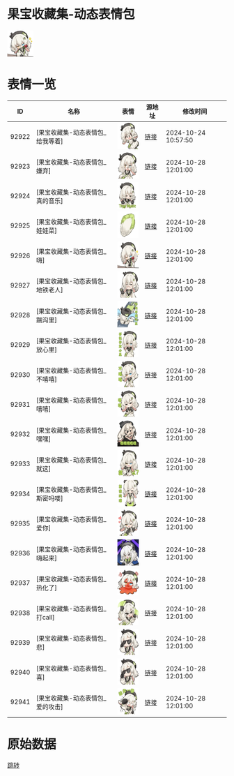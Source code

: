 # 果宝收藏集-动态表情包

<img src="./cover.png" height="60" alt="cover" />

# 表情一览

|ID|名称|表情|源地址|修改时间|
|----|----|----|----|----|
|92922|[果宝收藏集-动态表情包_给我等着]|<img src="./pic/092922_%5B果宝收藏集-动态表情包_给我等着%5D.gif" height="60" alt="给我等着"/>|[链接](https://i0.hdslb.com/bfs/garb/2c7f138b3f833156f25619c55f81b43cf0c83f04.gif)|2024-10-24 10:57:50|
|92923|[果宝收藏集-动态表情包_嫌弃]|<img src="./pic/092923_%5B果宝收藏集-动态表情包_嫌弃%5D.gif" height="60" alt="嫌弃"/>|[链接](https://i0.hdslb.com/bfs/garb/eef176823b7cb5c5a7f28208a6cac28225fb912f.gif)|2024-10-28 12:01:00|
|92924|[果宝收藏集-动态表情包_真的音乐]|<img src="./pic/092924_%5B果宝收藏集-动态表情包_真的音乐%5D.gif" height="60" alt="真的音乐"/>|[链接](https://i0.hdslb.com/bfs/garb/a8f33845e3ba533bbc4dd2a0b17d23bb9bbe009a.gif)|2024-10-28 12:01:00|
|92925|[果宝收藏集-动态表情包_娃娃菜]|<img src="./pic/092925_%5B果宝收藏集-动态表情包_娃娃菜%5D.gif" height="60" alt="娃娃菜"/>|[链接](https://i0.hdslb.com/bfs/garb/df42fb2a2de4c2ebd1612caa53b2d7d462264b4d.gif)|2024-10-28 12:01:00|
|92926|[果宝收藏集-动态表情包_嗨]|<img src="./pic/092926_%5B果宝收藏集-动态表情包_嗨%5D.gif" height="60" alt="嗨"/>|[链接](https://i0.hdslb.com/bfs/garb/3e4f8d5f8638cac8f22fc5a9bed4b0c77564b3f7.gif)|2024-10-28 12:01:00|
|92927|[果宝收藏集-动态表情包_地铁老人]|<img src="./pic/092927_%5B果宝收藏集-动态表情包_地铁老人%5D.gif" height="60" alt="地铁老人"/>|[链接](https://i0.hdslb.com/bfs/garb/e18be1fa6f6c16e929a99b617882994c80aed641.gif)|2024-10-28 12:01:00|
|92928|[果宝收藏集-动态表情包_踹沟里]|<img src="./pic/092928_%5B果宝收藏集-动态表情包_踹沟里%5D.gif" height="60" alt="踹沟里"/>|[链接](https://i0.hdslb.com/bfs/garb/7ddd6aa2d99e4bfc0acd35086e6f6a1e5ead484b.gif)|2024-10-28 12:01:00|
|92929|[果宝收藏集-动态表情包_放心里]|<img src="./pic/092929_%5B果宝收藏集-动态表情包_放心里%5D.gif" height="60" alt="放心里"/>|[链接](https://i0.hdslb.com/bfs/garb/145f2a4a13124fa3d39f0d271b4b84db9ca800b0.gif)|2024-10-28 12:01:00|
|92930|[果宝收藏集-动态表情包_不嘻嘻]|<img src="./pic/092930_%5B果宝收藏集-动态表情包_不嘻嘻%5D.gif" height="60" alt="不嘻嘻"/>|[链接](https://i0.hdslb.com/bfs/garb/3da173e366f2e2f68b68dc75db2cef605e914ee2.gif)|2024-10-28 12:01:00|
|92931|[果宝收藏集-动态表情包_嘻嘻]|<img src="./pic/092931_%5B果宝收藏集-动态表情包_嘻嘻%5D.gif" height="60" alt="嘻嘻"/>|[链接](https://i0.hdslb.com/bfs/garb/ae6fa4d4db722e4495232c151e61777f1c48bfb7.gif)|2024-10-28 12:01:00|
|92932|[果宝收藏集-动态表情包_嘿嘿]|<img src="./pic/092932_%5B果宝收藏集-动态表情包_嘿嘿%5D.gif" height="60" alt="嘿嘿"/>|[链接](https://i0.hdslb.com/bfs/garb/f1182f3c0ad18ecb7a53567cf5d4e0dc1f14604d.gif)|2024-10-28 12:01:00|
|92933|[果宝收藏集-动态表情包_就这]|<img src="./pic/092933_%5B果宝收藏集-动态表情包_就这%5D.gif" height="60" alt="就这"/>|[链接](https://i0.hdslb.com/bfs/garb/8f969225151b89122e750410dc5bc5f81ba34134.gif)|2024-10-28 12:01:00|
|92934|[果宝收藏集-动态表情包_斯密吗喽]|<img src="./pic/092934_%5B果宝收藏集-动态表情包_斯密吗喽%5D.gif" height="60" alt="斯密吗喽"/>|[链接](https://i0.hdslb.com/bfs/garb/d6866fc5fa5e89b99e6298bf19c85525e16a66c5.gif)|2024-10-28 12:01:00|
|92935|[果宝收藏集-动态表情包_爱你]|<img src="./pic/092935_%5B果宝收藏集-动态表情包_爱你%5D.gif" height="60" alt="爱你"/>|[链接](https://i0.hdslb.com/bfs/garb/576dc796e313082d66d84249dc6fb429e6656446.gif)|2024-10-28 12:01:00|
|92936|[果宝收藏集-动态表情包_嗨起来]|<img src="./pic/092936_%5B果宝收藏集-动态表情包_嗨起来%5D.gif" height="60" alt="嗨起来"/>|[链接](https://i0.hdslb.com/bfs/garb/4275baaafc0892b7052eee7542c6b76d337295c7.gif)|2024-10-28 12:01:00|
|92937|[果宝收藏集-动态表情包_热化了]|<img src="./pic/092937_%5B果宝收藏集-动态表情包_热化了%5D.gif" height="60" alt="热化了"/>|[链接](https://i0.hdslb.com/bfs/garb/b208152a4324355c4da3135b3f81ab1161293dad.gif)|2024-10-28 12:01:00|
|92938|[果宝收藏集-动态表情包_打call]|<img src="./pic/092938_%5B果宝收藏集-动态表情包_打call%5D.gif" height="60" alt="打call"/>|[链接](https://i0.hdslb.com/bfs/garb/048395c3b5b8642b9327cdf2f3e6b8e66b447eab.gif)|2024-10-28 12:01:00|
|92939|[果宝收藏集-动态表情包_悲]|<img src="./pic/092939_%5B果宝收藏集-动态表情包_悲%5D.gif" height="60" alt="悲"/>|[链接](https://i0.hdslb.com/bfs/garb/a83cda0191f5ec81a9da728df3a0584ce30707cb.gif)|2024-10-28 12:01:00|
|92940|[果宝收藏集-动态表情包_喜]|<img src="./pic/092940_%5B果宝收藏集-动态表情包_喜%5D.gif" height="60" alt="喜"/>|[链接](https://i0.hdslb.com/bfs/garb/039264f94465a28cecec57575b34e1f4674deee7.gif)|2024-10-28 12:01:00|
|92941|[果宝收藏集-动态表情包_爱的攻击]|<img src="./pic/092941_%5B果宝收藏集-动态表情包_爱的攻击%5D.gif" height="60" alt="爱的攻击"/>|[链接](https://i0.hdslb.com/bfs/garb/846777455dd4d66a75c34490fd0b3f09cfc15049.gif)|2024-10-28 12:01:00|

# 原始数据

[跳转](./raw.json)


